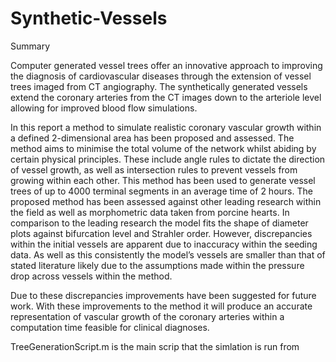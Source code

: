# Synthetic-Vessels
Summary

Computer generated vessel trees offer an innovative approach to improving the diagnosis of cardiovascular diseases through the extension of vessel trees imaged from CT angiography. The synthetically generated vessels extend the coronary arteries from the CT images down to the arteriole level allowing for improved blood flow simulations.

In this report a method to simulate realistic coronary vascular growth within a defined 2-dimensional area has been proposed and assessed. The method aims to minimise the total volume of the network whilst abiding by certain physical principles. These include angle rules to dictate the direction of vessel growth, as well as intersection rules to prevent vessels from growing within each other. This method has been used to generate vessel trees of up to 4000 terminal segments in an average time of 2 hours. The proposed method has been assessed against other leading research within the field as well as morphometric data taken from porcine hearts. In comparison to the leading research the model fits the shape of diameter plots against bifurcation level and Strahler order. However, discrepancies within the initial vessels are apparent due to inaccuracy within the seeding data. As well as this consistently the model’s vessels are smaller than that of stated literature likely due to the assumptions made within the pressure drop across vessels within the method. 

Due to these discrepancies improvements have been suggested for future work. With these improvements to the method it will produce an accurate representation of vascular growth of the coronary arteries within a computation time feasible for clinical diagnoses.

TreeGenerationScript.m is the main scrip that the simlation is run from
